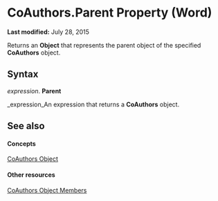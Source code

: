 
# CoAuthors.Parent Property (Word)

 **Last modified:** July 28, 2015

Returns an  **Object** that represents the parent object of the specified **CoAuthors** object.

## Syntax

 _expression_. **Parent**

 _expression_An expression that returns a  **CoAuthors** object.


## See also


#### Concepts


 [CoAuthors Object](47fc864d-5f1b-b113-85b5-6e8b1b75c225.md)
#### Other resources


 [CoAuthors Object Members](2feafba4-3c6f-2ebd-6a47-1f8ab1a22d6e.md)
